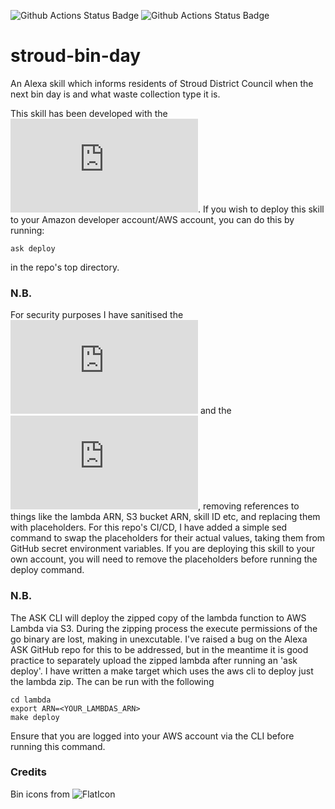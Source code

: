 ![Github Actions Status Badge](https://github.com/jgcrunden/stroud-bin-day/actions/workflows/go.yml/badge.svg)
![Github Actions Status Badge](https://github.com/jgcrunden/stroud-bin-day/actions/workflows/ask-cli.yml/badge.svg)

# stroud-bin-day
An Alexa skill which informs residents of Stroud District Council when the next bin day is and what waste collection type it is.

This skill has been developed with the ![ASK CLI](https://developer.amazon.com/en-US/docs/alexa/smapi/quick-start-alexa-skills-kit-command-line-interface.html).
If you wish to deploy this skill to your Amazon developer account/AWS account, you can do this by running:
```
ask deploy
```
in the repo's top directory.

### N.B.
For security purposes I have sanitised the ![skills.json](https://github.com/jgcrunden/stroud-bin-day/blob/master/skill-package/skill.json) and the ![ask-states.json](https://github.com/jgcrunden/stroud-bin-day/blob/master/.ask/ask-states.json), removing references to things like the lambda ARN, S3 bucket ARN, skill ID etc, and replacing them with placeholders.
For this repo's CI/CD, I have added a simple sed command to swap the placeholders for their actual values, taking them from GitHub secret environment variables.
If you are deploying this skill to your own account, you will need to remove the placeholders before running the deploy command.

### N.B.
The ASK CLI will deploy the zipped copy of the lambda function to AWS Lambda via S3. During the zipping process the execute permissions of the go binary are lost, making in unexcutable. I've raised a bug on the Alexa ASK GitHub repo for this to be addressed, but in the meantime it is good practice to separately upload the zipped lambda after running an 'ask deploy'.
I have written a make target which uses the aws cli to deploy just the lambda zip. The can be run with the following
```
cd lambda
export ARN=<YOUR_LAMBDAS_ARN>
make deploy
```
Ensure that you are logged into your AWS account via the CLI before running this command.


### Credits
Bin icons from ![FlatIcon](https://www.flaticon.com/authors/flat-icons)

